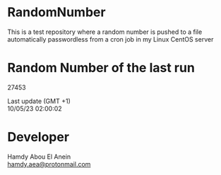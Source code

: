 # RandomNumber    
This is a test repository where a random number is pushed to a file automatically passwordless from a cron job in my Linux CentOS server    
# Random Number of the last run   
27453
      
Last update (GMT +1)    
10/05/23 02:00:02
# Developer    
Hamdy Abou El Anein   
hamdy.aea@protonmail.com
